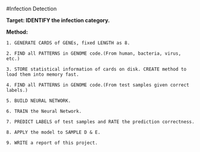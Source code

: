 #Infection Detection

**Target: IDENTIFY the infection category.**

**Method:**

	1. GENERATE CARDS of GENEs, fixed LENGTH as 8.

	2. FIND all PATTERNS in GENOME code.(From human, bacteria, virus, etc.)

	3. STORE statistical information of cards on disk. CREATE method to load them into memory fast.

	4. FIND all PATTERNS in GENOME code.(From test samples given correct labels.)

	5. BUILD NEURAL NETWORK.

	6. TRAIN the Neural Network.

	7. PREDICT LABELS of test samples and RATE the prediction correctness.

	8. APPLY the model to SAMPLE D & E.

	9. WRITE a report of this project. 

